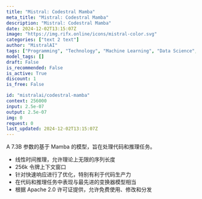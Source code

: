 ```yaml
---
title: "Mistral: Codestral Mamba"
meta_title: "Mistral: Codestral Mamba"
description: "Mistral: Codestral Mamba"
date: 2024-12-02T13:15:07Z
image: "https://img.rifx.online/icons/mistral-color.svg"
categories: ["text 2 text"]
author: "MistralAI"
tags: ["Programming", "Technology", "Machine Learning", "Data Science", "Generative AI"]
model_tags: []
draft: False
is_recommended: False
is_active: True
discount: 1
is_free: False

id: "mistralai/codestral-mamba"
context: 256000
input: 2.5e-07
output: 2.5e-07
img: 0
request: 0
last_updated: 2024-12-02T13:15:07Z
---
```


A 7.3B 参数的基于 Mamba 的模型，旨在处理代码和推理任务。

- 线性时间推理，允许理论上无限的序列长度
- 256k 令牌上下文窗口
- 针对快速响应进行了优化，特别有利于代码生产力
- 在代码和推理任务中表现与最先进的变换器模型相当
- 根据 Apache 2.0 许可证提供，允许免费使用、修改和分发

